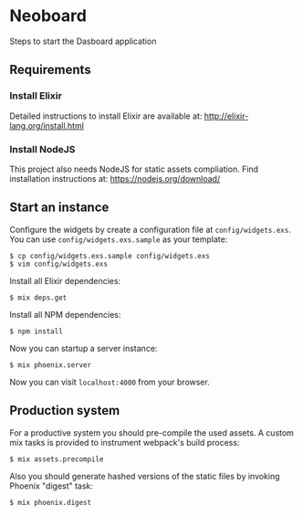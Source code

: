 # Neoboard

Steps to start the Dasboard application

## Requirements

### Install Elixir

Detailed instructions to install Elixir are available at: http://elixir-lang.org/install.html

### Install NodeJS

This project also needs NodeJS for static assets compliation. Find installation instructions at: https://nodejs.org/download/

## Start an instance

Configure the widgets by create a configuration file at `config/widgets.exs`. You can use `config/widgets.exs.sample` as your template:

    $ cp config/widgets.exs.sample config/widgets.exs
    $ vim config/widgets.exs

Install all Elixir dependencies:

    $ mix deps.get

Install all NPM dependencies:

    $ npm install

Now you can startup a server instance:

    $ mix phoenix.server

Now you can visit `localhost:4000` from your browser.

## Production system

For a productive system you should pre-compile the used assets. A custom mix 
tasks is provided to instrument webpack's build process:

    $ mix assets.precompile

Also you should generate hashed versions of the static files by invoking 
Phoenix "digest" task:

    $ mix phoenix.digest
